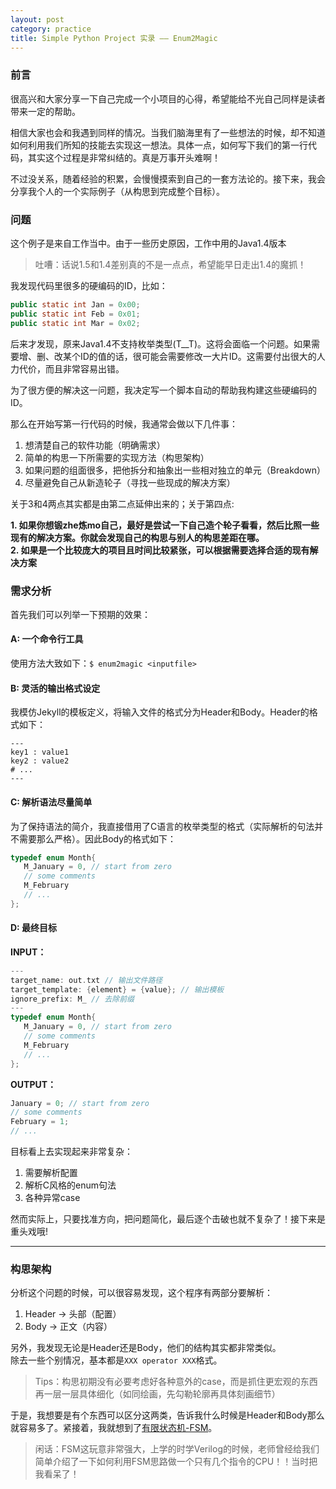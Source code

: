 ```yaml
---
layout: post
category: practice
title: Simple Python Project 实录 —— Enum2Magic
---
```

### 前言
很高兴和大家分享一下自己完成一个小项目的心得，希望能给不光自己同样是读者带来一定的帮助。

相信大家也会和我遇到同样的情况。当我们脑海里有了一些想法的时候，却不知道如何利用我们所知的技能去实现这一想法。具体一点，如何写下我们的第一行代码，其实这个过程是非常纠结的。真是万事开头难啊！

不过没关系，随着经验的积累，会慢慢摸索到自己的一套方法论的。接下来，我会分享我个人的一个实际例子（从构思到完成整个目标）。

### 问题
这个例子是来自工作当中。由于一些历史原因，工作中用的Java1.4版本

> 吐嘈：话说1.5和1.4差别真的不是一点点，希望能早日走出1.4的魔抓！

我发现代码里很多的硬编码的ID，比如：

```java
public static int Jan = 0x00;
public static int Feb = 0x01;
public static int Mar = 0x02;
```

后来才发现，原来Java1.4不支持枚举类型(T__T)。这将会面临一个问题。如果需要增、删、改某个ID的值的话，很可能会需要修改一大片ID。这需要付出很大的人力代价，而且非常容易出错。

为了很方便的解决这一问题，我决定写一个脚本自动的帮助我构建这些硬编码的ID。

那么在开始写第一行代码的时候，我通常会做以下几件事：

1. 想清楚自己的软件功能（明确需求）
2. 简单的构思一下所需要的实现方法（构思架构）
3. 如果问题的组面很多，把他拆分和抽象出一些相对独立的单元（Breakdown）
4. 尽量避免自己从新造轮子（寻找一些现成的解决方案）

关于3和4两点其实都是由第二点延伸出来的；关于第四点:

**1. 如果你想锻zhe炼mo自己，最好是尝试一下自己造个轮子看看，然后比照一些现有的解决方案。你就会发现自己的构思与别人的构思差距在哪。**  
**2. 如果是一个比较庞大的项目且时间比较紧张，可以根据需要选择合适的现有解决方案**

### 需求分析
首先我们可以列举一下预期的效果：

#### A: 一个命令行工具
使用方法大致如下：`$ enum2magic <inputfile>`

#### B: 灵活的输出格式设定
我模仿Jekyll的模板定义，将输入文件的格式分为Header和Body。Header的格式如下：

```text
---
key1 : value1
key2 : value2
# ...
---
```

#### C: 解析语法尽量简单
为了保持语法的简介，我直接借用了C语言的枚举类型的格式（实际解析的句法并不需要那么严格）。因此Body的格式如下：

```c
typedef enum Month{
   M_January = 0, // start from zero
   // some comments
   M_February
   // ...
};
```
#### D: 最终目标
**INPUT：**

```c
---
target_name: out.txt // 输出文件路径
target_template: {element} = {value}; // 输出模板
ignore_prefix: M_ // 去除前缀
---
typedef enum Month{
   M_January = 0, // start from zero
   // some comments
   M_February
   // ...
};
```
**OUTPUT：**

```c
January = 0; // start from zero
// some comments
February = 1;
// ...
```
目标看上去实现起来非常复杂：

1. 需要解析配置
2. 解析C风格的enum句法
3. 各种异常case

然而实际上，只要找准方向，把问题简化，最后逐个击破也就不复杂了！接下来是重头戏哦!

---

### 构思架构
分析这个问题的时候，可以很容易发现，这个程序有两部分要解析：

1. Header -> 头部（配置）
2. Body -> 正文（内容）

另外，我发现无论是Header还是Body，他们的结构其实都非常类似。  
除去一些个别情况，基本都是`XXX operator XXX`格式。

> Tips：构思初期没有必要考虑好各种意外的case，而是抓住更宏观的东西再一层一层具体细化（如同绘画，先勾勒轮廓再具体刻画细节）

于是，我想要是有个东西可以区分这两类，告诉我什么时候是Header和Body那么就容易多了。紧接着，我就想到了[有限状态机-FSM](http://zh.wikipedia.org/wiki/%E6%9C%89%E9%99%90%E7%8A%B6%E6%80%81%E6%9C%BA)。

> 闲话：FSM这玩意非常强大，上学的时学Verilog的时候，老师曾经给我们简单介绍了一下如何利用FSM思路做一个只有几个指令的CPU！！当时把我看呆了！

